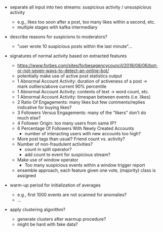 - separate all input into two streams: suspicious activity / unsuspicious activity
  - e.g., likes too soon after a post, too many likes within a second, etc.
  - multiple stages with kafka intermediary
- describe reasons for suspicions to moderators?
  - "user wrote 10 suspicious posts within the last minute"...
- signatures of normal activity based on extracted features

  - https://www.forbes.com/sites/forbesagencycouncil/2018/08/06/bot-or-not-seven-ways-to-detect-an-online-bot/
  - potentially make use of active post statistics output
  - 1 Abnormal Account Activity: duration of activeness of a post -> mark outliers/above current 90% percentile
  - 1 Abnormal Account Activity: contents of text -> word count, etc.
  - 1 Abnormal Account Activity: timespan between events (i.e. likes)
  - 2 Ratio Of Engagements: many likes but few comments/replies indicative for buying likes?
  - 3 Followers Versus Engagements: many of the "likers" don't do much else?
  - 4 Follower Origin: too many users from same IP?
  - 6 Percentage Of Followers With Newly Created Accounts
    - number of interacting users with new accounts too high?
  - More post tags than usual? Friend count vs. activity?
  - Number of non-fraudulent activities?
    - count in split operator?
    - add count to event for suspicious stream?
  - Make use of window operator
    - Too many suspicious events within a window trigger report
  - ensemble approach, each feature given one vote, (majority) class is assigned

- warm-up period for initialization of averages
  - e.g., first 1000 events are not scanned for anomalies?
  - ...
- apply clustering algorithm?
  - generate clusters after warmup procedure?
  - might be hard with fake data?

